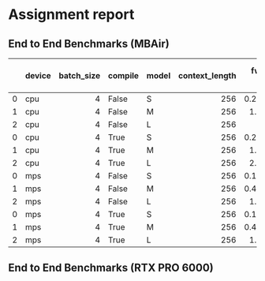 # Assignment report

## End to End Benchmarks (MBAir)
|    | device   |   batch_size | compile   | model   |   context_length |   fwd avg (sec) |   fwd std (sec) |   back avg (sec) |   back std (sec) |   fws & back avg (sec) |   fws & back std (sec) | status   |
|---:|:---------|-------------:|:----------|:--------|-----------------:|----------------:|----------------:|-----------------:|-----------------:|-----------------------:|-----------------------:|:---------|
|  0 | cpu      |            4 | False     | S       |              256 |        0.292967 |       0.0101263 |         0.690617 |        0.0515558 |               0.983585 |              0.0505515 | ok       |
|  1 | cpu      |            4 | False     | M       |              256 |        1.07968  |       0.0161518 |         2.07311  |        0.122161  |               3.15279  |              0.121089  | ok       |
|  2 | cpu      |            4 | False     | L       |              256 |        2.517    |       0.0938035 |         5.54676  |        0.212342  |               8.06376  |              0.1905    | ok       |
|  0 | cpu      |            4 | True      | S       |              256 |        0.295624 |      0.00836923 |         0.671863 |        0.0613006 |               0.967486 |              0.0607266 | ok       |
|  1 | cpu      |            4 | True      | M       |              256 |        1.06595  |      0.0177598  |         2.06168  |        0.0460032 |               3.12763  |              0.0424368 | ok       |
|  2 | cpu      |            4 | True      | L       |              256 |        2.46093  |      0.0541857  |         5.35662  |        0.159464  |               7.81755  |              0.149976  | ok       |
|  0 | mps      |            4 | False     | S       |              256 |        0.152136 |     0.000323014 |         0.350633 |       0.00910346 |               0.502768 |             0.00909772 | ok       |
|  1 | mps      |            4 | False     | M       |              256 |        0.497226 |     0.0113818   |         1.05638  |       0.0234968  |               1.55361  |             0.0205562  | ok       |
|  2 | mps      |            4 | False     | L       |              256 |        1.08069  |     0.0256076   |         2.58213  |       0.252054   |               3.66281  |             0.25075    | ok       |
|  0 | mps      |            4 | True      | S       |              256 |        0.154377 |      0.00253189 |         0.351856 |        0.0111889 |               0.506234 |              0.0108987 | ok       |
|  1 | mps      |            4 | True      | M       |              256 |        0.493877 |      0.00840203 |         1.05395  |        0.0220565 |               1.54783  |              0.0203935 | ok       |
|  2 | mps      |            4 | True      | L       |              256 |        1.09464  |      0.0196739  |         3.15047  |        0.487463  |               4.24511  |              0.487066  | ok       |

## End to End Benchmarks (RTX PRO 6000)
